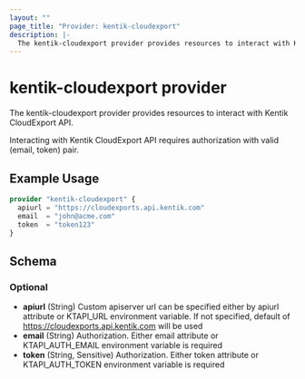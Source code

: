 ```yaml
---
layout: ""
page_title: "Provider: kentik-cloudexport"
description: |-
  The kentik-cloudexport provider provides resources to interact with Kentik CloudExport API.
---
```


# kentik-cloudexport provider

The kentik-cloudexport provider provides resources to interact with Kentik CloudExport API.

Interacting with Kentik CloudExport API requires authorization with valid (email, token) pair.

## Example Usage

```terraform
provider "kentik-cloudexport" {
  apiurl = "https://cloudexports.api.kentik.com"
  email  = "john@acme.com"
  token  = "token123"
}
```

<!-- schema generated by tfplugindocs -->
## Schema

### Optional

- **apiurl** (String) Custom apiserver url can be specified either by apiurl attribute or KTAPI_URL environment variable. If not specified, default of <https://cloudexports.api.kentik.com> will be used
- **email** (String) Authorization. Either email attribute or KTAPI_AUTH_EMAIL environment variable is required
- **token** (String, Sensitive) Authorization. Either token attribute or KTAPI_AUTH_TOKEN  environment variable is required
